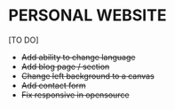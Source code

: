 # PERSONAL WEBSITE
[TO DO]
- ~~Add ability to change language~~
- ~~Add blog page / section~~
- ~~Change left background to a canvas~~
- ~~Add contact form~~
- ~~Fix responsive in opensource~~

